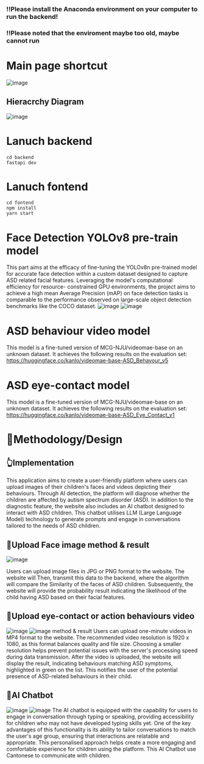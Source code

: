### ‼️Please install the Anaconda environment on your computer to run the backend!

### ‼️Please noted that the enviroment maybe too old, maybe cannot run

# Main page shortcut
![image](https://github.com/user-attachments/assets/7445f1a6-09cb-4225-b857-86db3c5a6ef7)

## Hieracrchy Diagram
![image](https://github.com/user-attachments/assets/07da68e6-2760-4abc-bc87-1ee6d38fec84)

# Lanuch backend

```
cd backend
fastapi dev
```

# Lanuch fontend

```
cd fontend
npm install
yarn start
```
# Face Detection YOLOv8 pre-train model
This part aims at the efficacy of fine-tuning the YOLOv8n pre-trained model for
accurate face detection within a custom dataset designed to capture ASD related
facial features. Leveraging the model's computational efficiency for resource-
constrained GPU environments, the project aims to achieve a high mean Average
Precision (mAP) on face detection tasks is comparable to the performance observed
on large-scale object detection benchmarks like the COCO dataset.
![image](https://github.com/user-attachments/assets/373bcab9-cd8c-4db2-89d3-cb5b4f5aa239)
![image](https://github.com/user-attachments/assets/5746e5fe-189f-472e-8c1c-3d04477982db)

# ASD behaviour video model
This model is a fine-tuned version of MCG-NJU/videomae-base on an unknown dataset. It achieves the following results on the evaluation set:
https://huggingface.co/kanlo/videomae-base-ASD_Behavour_v5

# ASD eye-contact model
This model is a fine-tuned version of MCG-NJU/videomae-base on an unknown dataset. It achieves the following results on the evaluation set:
https://huggingface.co/kanlo/videomae-base-ASD_Eye_Contact_v1


# 🔆Methodology/Design
## 👆Implementation
This application aims to create a user-friendly platform where users can upload
images of their children's faces and videos depicting their behaviours. Through AI
detection, the platform will diagnose whether the children are affected by autism
spectrum disorder (ASD).
In addition to the diagnostic feature, the website also includes an AI chatbot
designed to interact with ASD children. This chatbot utilises LLM (Large Language
Model) technology to generate prompts and engage in conversations tailored to
the needs of ASD children.


## 🌟Upload Face image method & result
![image](https://github.com/user-attachments/assets/81c65015-024b-4584-95fb-9ba5fb2af99c)

Users can upload image files in JPG or PNG format to the website. The website will
Then, transmit this data to the backend, where the algorithm will compare the
Similarity of the faces of ASD children. Subsequently, the website will provide the
probability result indicating the likelihood of the child having ASD based on their
facial features.

## 🌟Upload eye-contact or action behaviours video
![image](https://github.com/user-attachments/assets/2d400c15-26d9-4bd2-b5d5-5c6ccddd2cf3)
![image](https://github.com/user-attachments/assets/3679f3b6-b533-4d47-a4ff-099d2a19ed52)
method & result
Users can upload one-minute videos in MP4 format to the website. The
recommended video resolution is 1920 x 1080, as this format balances quality and
file size. Choosing a smaller resolution helps prevent potential issues with the
server's processing speed during data transmission. After the video is uploaded,
the website will display the result, indicating behaviours matching ASD symptoms,
highlighted in green on the list. This notifies the user of the potential presence of
ASD-related behaviours in their child.

## 🌟AI Chatbot
![image](https://github.com/user-attachments/assets/cc8fb215-0ae3-41db-9042-488a14db4d3c)
![image](https://github.com/user-attachments/assets/469a575f-4e2f-4fae-bc47-eea49c1e4db2)
The AI chatbot is equipped with the capability for users to engage in conversation
through typing or speaking, providing accessibility for children who may not have
developed typing skills yet. One of the key advantages of this functionality is its
ability to tailor conversations to match the user's age group, ensuring that
interactions are relatable and appropriate. This personalised approach helps
create a more engaging and comfortable experience for children using the
platform. This AI Chatbot use Cantonese to communicate with children.

